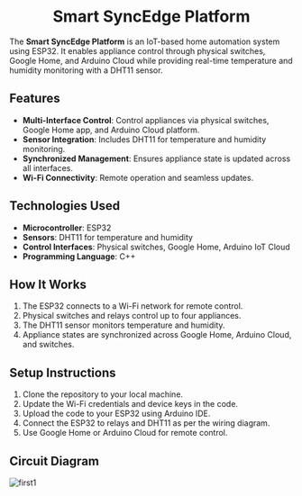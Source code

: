 <!-- Centered Heading -->
<h1 align="center">Smart SyncEdge Platform</h1>

The **Smart SyncEdge Platform** is an IoT-based home automation system using ESP32. It enables appliance control through physical switches, Google Home, and Arduino Cloud while providing real-time temperature and humidity monitoring with a DHT11 sensor.

## Features  
- **Multi-Interface Control**: Control appliances via physical switches, Google Home app, and Arduino Cloud platform.  
- **Sensor Integration**: Includes DHT11 for temperature and humidity monitoring.  
- **Synchronized Management**: Ensures appliance state is updated across all interfaces.  
- **Wi-Fi Connectivity**: Remote operation and seamless updates.  

## Technologies Used  
- **Microcontroller**: ESP32  
- **Sensors**: DHT11 for temperature and humidity  
- **Control Interfaces**: Physical switches, Google Home, Arduino IoT Cloud  
- **Programming Language**: C++  

## How It Works  
1. The ESP32 connects to a Wi-Fi network for remote control.  
2. Physical switches and relays control up to four appliances.  
3. The DHT11 sensor monitors temperature and humidity.  
4. Appliance states are synchronized across Google Home, Arduino Cloud, and switches.  

## Setup Instructions  
1. Clone the repository to your local machine.  
2. Update the Wi-Fi credentials and device keys in the code.  
3. Upload the code to your ESP32 using Arduino IDE.  
4. Connect the ESP32 to relays and DHT11 as per the wiring diagram.  
5. Use Google Home or Arduino Cloud for remote control.  

## Circuit Diagram  
![first1](https://github.com/user-attachments/assets/ae337b0c-5f2d-4e94-a68b-08fdf3b8cf4a)
